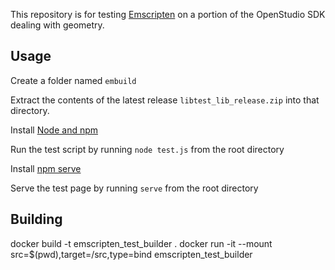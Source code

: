This repository is for testing [Emscripten](http://kripken.github.io/emscripten-site/) on a portion of the OpenStudio SDK dealing with geometry.

## Usage

Create a folder named `embuild`

Extract the contents of the latest release `libtest_lib_release.zip` into that directory.

Install [Node and npm](https://nodejs.org/en/download/)

Run the test script by running `node test.js` from the root directory

Install [npm serve](https://www.npmjs.com/package/serve)

Serve the test page by running `serve` from the root directory

## Building

docker build -t emscripten_test_builder .
docker run -it --mount src=$(pwd),target=/src,type=bind emscripten_test_builder

